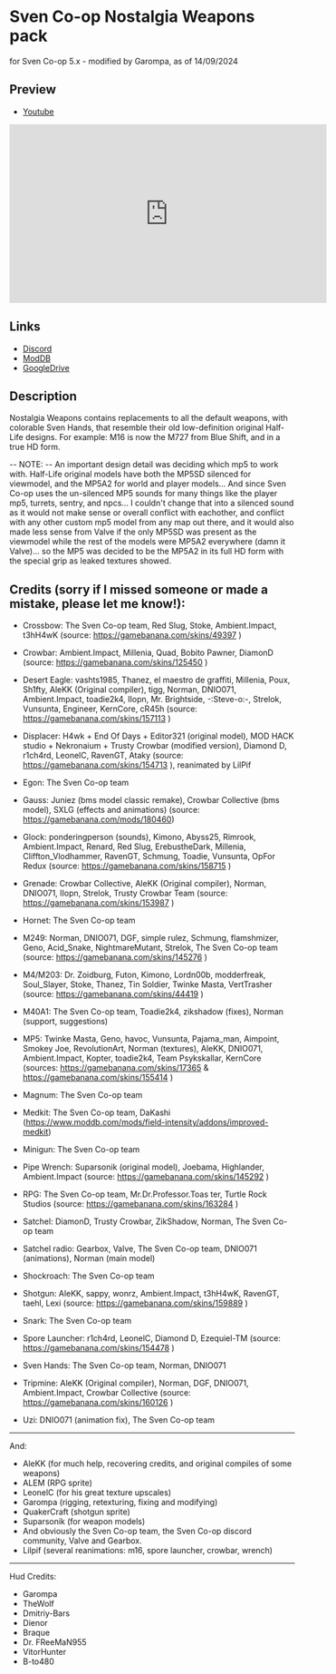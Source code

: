 # Sven Co-op Nostalgia Weapons pack 
for Sven Co-op 5.x - modified by Garompa, as of 14/09/2024

## Preview

- [Youtube](https://www.youtube.com/watch?v=imxb3fnaaKo)
<iframe width="560" height="315" src="https://www.youtube.com/embed/imxb3fnaaKo?si=XEHKADVaZXMtbq1w" title="YouTube video player" frameborder="0" allow="accelerometer; autoplay; clipboard-write; encrypted-media; gyroscope; picture-in-picture; web-share" referrerpolicy="strict-origin-when-cross-origin" allowfullscreen></iframe>


## Links
- [Discord](https://discord.com/channels/170051548284583937/1307932173390843954)
- [ModDB](https://www.moddb.com/mods/sven-co-op/addons/nostalgia-weapons-pack#downloadsform)
- [GoogleDrive](https://drive.google.com/file/d/1LB7LSweNudyFoZqZxFOpj8UHFo4rqql0/view?usp=drive_link)

## Description

Nostalgia Weapons contains replacements to all the default weapons, with colorable Sven Hands, that resemble their old low-definition original Half-Life designs.
For example: M16 is now the M727 from Blue Shift, and in a true HD form.  

-- NOTE: --
An important design detail was deciding which mp5 to work with. Half-Life original models have both the MP5SD silenced for viewmodel, and the MP5A2 for world and player models... And since Sven Co-op uses the un-silenced MP5 sounds for many things like the player mp5, turrets, sentry, and npcs... I couldn't change that into a silenced sound as it would not make sense or overall conflict with eachother, and conflict with any other custom mp5 model from any map out there, and it would also made less sense from Valve if the only MP5SD was present as the viewmodel while the rest of the models were MP5A2 everywhere (damn it Valve)... so the MP5 was decided to be the MP5A2 in its full HD form with the special grip as leaked textures showed.


## Credits (sorry if I missed someone or made a mistake, please let me know!):


- Crossbow: The Sven Co-op team, Red Slug, Stoke, Ambient.Impact, t3hH4wK (source: https://gamebanana.com/skins/49397 )

- Crowbar: Ambient.Impact, Millenia, Quad, Bobito Pawner, DiamonD (source: https://gamebanana.com/skins/125450 )

- Desert Eagle: vashts1985, Thanez, el maestro de graffiti, Millenia, Poux, Sh1fty, AleKK (Original compiler), tigg, Norman, DNIO071, Ambient.Impact, toadie2k4, IIopn, Mr. Brightside, -:Steve-o:-, Strelok, Vunsunta, Engineer, KernCore, cR45h (source: https://gamebanana.com/skins/157113 )

- Displacer: H4wk + End Of Days + Editor321 (original model), MOD HACK studio + Nekronaium + Trusty Crowbar (modified version), Diamond D, r1ch4rd, LeonelC, RavenGT, Ataky (source: https://gamebanana.com/skins/154713 ),  reanimated by LilPif

- Egon: The Sven Co-op team

- Gauss: Juniez (bms model classic remake), Crowbar Collective (bms model), SXLG (effects and animations) (source: https://gamebanana.com/mods/180460)

- Glock: ponderingperson (sounds), Kimono, Abyss25, Rimrook, Ambient.Impact, Renard, Red Slug, ErebustheDark, Millenia, Cliffton_Vlodhammer, RavenGT, Schmung, Toadie, Vunsunta, OpFor Redux (source: https://gamebanana.com/skins/158715 )

- Grenade: Crowbar Collective, AleKK (Original compiler), Norman, DNIO071, IIopn, Strelok, Trusty Crowbar Team (source: https://gamebanana.com/skins/153987 )

- Hornet: The Sven Co-op team

- M249: Norman, DNIO071, DGF, simple rulez, Schmung, flamshmizer, Geno, Acid_Snake, NightmareMutant, Strelok, The Sven Co-op team (source: https://gamebanana.com/skins/145276 )

- M4/M203: Dr. Zoidburg, Futon, Kimono, Lordn00b, modderfreak, Soul_Slayer, Stoke, Thanez, Tin Soldier, Twinke Masta, VertTrasher (source: https://gamebanana.com/skins/44419 )

- M40A1: The Sven Co-op team, Toadie2k4, zikshadow (fixes), Norman (support, suggestions)

- MP5: Twinke Masta, Geno, havoc, Vunsunta, Pajama_man, Aimpoint, Smokey Joe, RevolutionArt, Norman (textures), AleKK, DNIO071, Ambient.Impact, Kopter, toadie2k4, Team Psykskallar, KernCore (sources: https://gamebanana.com/skins/17365 & https://gamebanana.com/skins/155414 )

- Magnum: The Sven Co-op team

- Medkit: The Sven Co-op team, DaKashi (https://www.moddb.com/mods/field-intensity/addons/improved-medkit)

- Minigun: The Sven Co-op team

- Pipe Wrench: Suparsonik (original model), Joebama, Highlander, Ambient.Impact (source: https://gamebanana.com/skins/145292 )

- RPG: The Sven Co-op team, Mr.Dr.Professor.Toas ter, Turtle Rock Studios (source: https://gamebanana.com/skins/163284 )

- Satchel: DiamonD, Trusty Crowbar, ZikShadow, Norman, The Sven Co-op team

- Satchel radio: Gearbox, Valve, The Sven Co-op team, DNIO071 (animations), Norman (main model)

- Shockroach: The Sven Co-op team

- Shotgun: AleKK, sappy, wonrz, Ambient.Impact, t3hH4wK, RavenGT, taehl, Lexi (source: https://gamebanana.com/skins/159889 )

- Snark: The Sven Co-op team

- Spore Launcher: r1ch4rd, LeonelC, Diamond D, Ezequiel-TM (source: https://gamebanana.com/skins/154478 )

- Sven Hands: The Sven Co-op team, Norman, DNIO071

- Tripmine: AleKK (Original compiler), Norman, DGF, DNIO071, Ambient.Impact, Crowbar Collective (source: https://gamebanana.com/skins/160126 )

- Uzi: DNIO071 (animation fix), The Sven Co-op team

---

And:
- AleKK (for much help, recovering credits, and original compiles of some weapons)
- ALEM (RPG sprite)
- LeonelC (for his great texture upscales)
- Garompa (rigging, retexturing, fixing and modifying)
- QuakerCraft (shotgun sprite)
- Suparsonik (for weapon models)
- And obviously the Sven Co-op team, the Sven Co-op discord community, Valve and Gearbox.
- Lilpif (several reanimations: m16, spore launcher, crowbar, wrench)

---

Hud Credits:
- Garompa
- TheWolf
- Dmitriy-Bars
- Dienor
- Braque
- Dr. FReeMaN955
- VitorHunter
- B-to480

